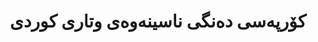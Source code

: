 ---
title: "کۆرپەسی دەنگی ناسینەوەی وتاری کوردی"
publishedDate: "2023-08-02"
mainPaperId: "paper-3"
paperIds: ["paper-3"]
githubUrl: "https://github.com/kailab/kurdish-speech-corpus"
description: "کۆرپەسی دەنگی گەورە بە 1,000 کاتژمێر وتاری کوردی لە لایەن زیاتر لە 500 قسەکەرەوە لە لەهچە و تەمەنی و ناوچە جیاوازەکان. پۆختەنووسێکی بەرزکوالێتی و مێتاداتای قسەکەر لەخۆ دەگرێت."
structure: "پەڕگەی دەنگی WAV (16kHz، mono)، پەڕگەی پۆختەنووس بە کات-خەت، مێتاداتای قسەکەر (دیمۆگرافیک، لەهچە)، هاوکاتی فۆنێتیکی"
cite: "کریـم، بریار؛ ئەحمەد، رێبوار؛ و جەمال، سوما (2023). کۆرپەسی دەنگی ناسینەوەی وتاری کوردی. گەنجینەی داتای توێژینەوەی KaiLab. https://doi.org/10.5281/kurd-speech-corpus.v1"
size: "12.5 GB"
license: "CC BY-NC 4.0"
format: ["WAV", "TXT", "JSON", "TextGrid"]
languages: ["کوردی (سۆرانی)", "کوردی (کورمانجی)", "کوردی (پەهلەوانی)"]
domain: "ناسینەوەی وتار"
organizationIds: [1, 4]
draft: false
--- 